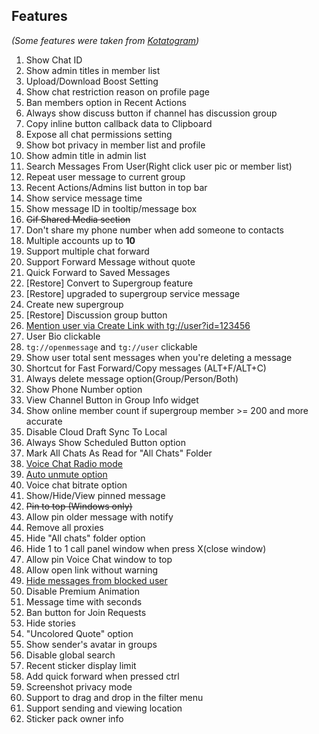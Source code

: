 ## Features

*(Some features were taken from [Kotatogram](https://github.com/kotatogram/kotatogram-desktop))*

1. Show Chat ID
2. Show admin titles in member list
3. Upload/Download Boost Setting
4. Show chat restriction reason on profile page
5. Ban members option in Recent Actions
6. Always show discuss button if channel has discussion group
7. Copy inline button callback data to Clipboard
8. Expose all chat permissions setting
9. Show bot privacy in member list and profile
10. Show admin title in admin list
11. Search Messages From User(Right click user pic or member list)
12. Repeat user message to current group
13. Recent Actions/Admins list button in top bar
14. Show service message time
15. Show message ID in tooltip/message box
16. ~~Gif Shared Media section~~
17. Don't share my phone number when add someone to contacts
18. Multiple accounts up to __10__
19. Support multiple chat forward
20. Support Forward Message without quote
21. Quick Forward to Saved Messages
22. [Restore] Convert to Supergroup feature
23. [Restore] upgraded to supergroup service message
24. Create new supergroup
25. [Restore] Discussion group button
26. [Mention user via Create Link with tg://user?id=123456](https://t.me/tg_x64/156)
27. User Bio clickable
28. `tg://openmessage` and `tg://user` clickable
29. Show user total sent messages when you're deleting a message
30. Shortcut for Fast Forward/Copy messages (ALT+F/ALT+C)
31. Always delete message option(Group/Person/Both)
32. Show Phone Number option
33. View Channel Button in Group Info widget
34. Show online member count if supergroup member >= 200 and more accurate
35. Disable Cloud Draft Sync To Local
36. Always Show Scheduled Button option
37. Mark All Chats As Read for "All Chats" Folder
38. [Voice Chat Radio mode](https://t.me/tg_x64/238)
39. [Auto unmute option](https://t.me/tg_x64/266)
40. Voice chat bitrate option
41. Show/Hide/View pinned message
42. ~~Pin to top (Windows only)~~
43. Allow pin older message with notify
44. Remove all proxies
45. Hide "All chats" folder option
46. Hide 1 to 1 call panel window when press X(close window)
47. Allow pin Voice Chat window to top
48. Allow open link without warning
49. [Hide messages from blocked user](https://t.me/tg_x64/519)
50. Disable Premium Animation
51. Message time with seconds
52. Ban button for Join Requests
53. Hide stories
54. "Uncolored Quote" option
55. Show sender's avatar in groups
56. Disable global search
57. Recent sticker display limit
58. Add quick forward when pressed ctrl
59. Screenshot privacy mode
60. Support to drag and drop in the filter menu
61. Support sending and viewing location
62. Sticker pack owner info
